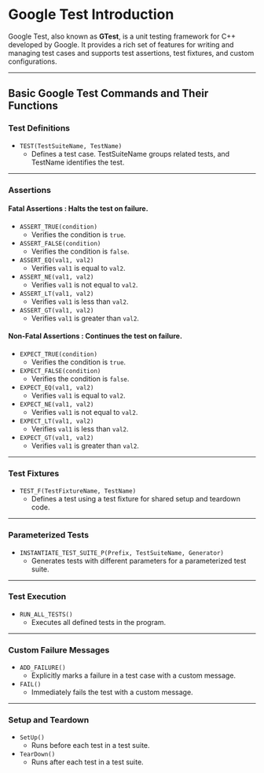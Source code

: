 # Google Test Introduction

Google Test, also known as **GTest**, is a unit testing framework for C++ developed by Google. It provides a rich set of features for writing and managing test cases and supports test assertions, test fixtures, and custom configurations.

---

## Basic Google Test Commands and Their Functions

### **Test Definitions**
- `TEST(TestSuiteName, TestName)`
  - Defines a test case. TestSuiteName groups related tests, and TestName identifies the test.

---

### **Assertions**
#### Fatal Assertions : Halts the test on failure.
- `ASSERT_TRUE(condition)`  
  - Verifies the condition is `true`. 
- `ASSERT_FALSE(condition)`  
  - Verifies the condition is `false`. 
- `ASSERT_EQ(val1, val2)`  
  - Verifies `val1` is equal to `val2`. 
- `ASSERT_NE(val1, val2)`  
  - Verifies `val1` is not equal to `val2`. 
- `ASSERT_LT(val1, val2)`  
  - Verifies `val1` is less than `val2`. 
- `ASSERT_GT(val1, val2)`  
  - Verifies `val1` is greater than `val2`. 

#### Non-Fatal Assertions : Continues the test on failure.
- `EXPECT_TRUE(condition)`  
  - Verifies the condition is `true`. 
- `EXPECT_FALSE(condition)`  
  - Verifies the condition is `false`. 
- `EXPECT_EQ(val1, val2)`  
  - Verifies `val1` is equal to `val2`. 
- `EXPECT_NE(val1, val2)`  
  - Verifies `val1` is not equal to `val2`. 
- `EXPECT_LT(val1, val2)`  
  - Verifies `val1` is less than `val2`. 
- `EXPECT_GT(val1, val2)`  
  - Verifies `val1` is greater than `val2`. 

---

### **Test Fixtures**
- `TEST_F(TestFixtureName, TestName)`
  - Defines a test using a test fixture for shared setup and teardown code.

---

### **Parameterized Tests**
- `INSTANTIATE_TEST_SUITE_P(Prefix, TestSuiteName, Generator)`
  - Generates tests with different parameters for a parameterized test suite.

---

### **Test Execution**
- `RUN_ALL_TESTS()`
  - Executes all defined tests in the program.

---

### **Custom Failure Messages**
- `ADD_FAILURE()`
  - Explicitly marks a failure in a test case with a custom message.
- `FAIL()`
  - Immediately fails the test with a custom message.

---

### **Setup and Teardown**
- `SetUp()`
  - Runs before each test in a test suite.
- `TearDown()`
  - Runs after each test in a test suite.

